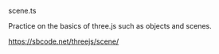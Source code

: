 scene.ts

Practice on the basics of three.js such as objects and scenes.

https://sbcode.net/threejs/scene/
